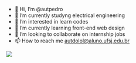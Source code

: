 - 👋 Hi, I’m @autpedro
<br><li>:battery: I’m currently studyng electrical engineering</li>
- 👀 I’m interested in learn codes
- 🌱 I’m currently learning front-end web design
- 💞️ I’m looking to collaborate on internship jobs
- 📫 How to reach me autdolol@aluno.ufsj.edu.br
<img src="https://pbs.twimg.com/profile_images/591818220006309888/h5AFqHxI_400x400.png">
<!---
autpedro/autpedro is a ✨ special ✨ repository because its `README.md` (this file) appears on your GitHub profile.
You can click the Preview link to take a look at your changes.
--->
